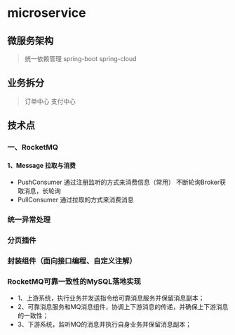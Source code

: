 # microservice
## 微服务架构
> 统一依赖管理
> spring-boot
> spring-cloud
## 业务拆分
> 订单中心
> 支付中心
## 技术点

### 一、RocketMQ
#### 1、Message 拉取与消费
* PushConsumer 通过注册监听的方式来消费信息（常用）
  不断轮询Broker获取消息，长轮询
* PullConsumer 通过拉取的方式来消费消息

### 统一异常处理
### 分页插件
### 封装组件（面向接口编程、自定义注解）


### RocketMQ可靠一致性的MySQL落地实现
* 1、上游系统，执行业务并发送指令给可靠消息服务并保留消息副本；
* 2、可靠消息服务和MQ消息组件，协调上下游消息的传递，并确保上下游消息的一致性；
* 3、下游系统，监听MQ的消息并执行自身业务并保留消息副本；